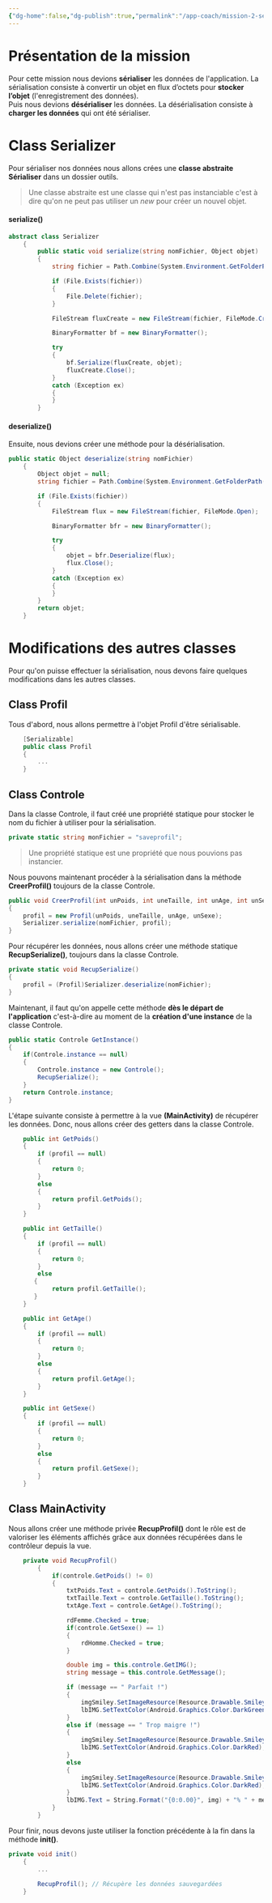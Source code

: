 ```yaml
---
{"dg-home":false,"dg-publish":true,"permalink":"/app-coach/mission-2-serialisation/","dgPassFrontmatter":true}
---
```



# Présentation de la mission

Pour cette mission nous devions **sérialiser** les données de l'application. La sérialisation consiste à convertir un objet en flux d’octets pour **stocker l’objet** (l'enregistrement des données).  
Puis nous devions **désérialiser** les données. La désérialisation consiste à **charger les données** qui ont été sérialiser.

# Class Serializer

Pour sérialiser nos données nous allons crées une **classe abstraite Sérialiser** dans un dossier outils.

> Une classe abstraite est une classe qui n'est pas instanciable c'est à dire qu'on ne peut pas utiliser un _new_ pour créer un nouvel objet.

#### serialize()

````C#
abstract class Serializer
    {
        public static void serialize(string nomFichier, Object objet)
        {
            string fichier = Path.Combine(System.Environment.GetFolderPath(System.Environment.SpecialFolder.LocalApplicationData), nomFichier);

            if (File.Exists(fichier))
            {
                File.Delete(fichier);
            }

            FileStream fluxCreate = new FileStream(fichier, FileMode.Create, FileAccess.Write);

            BinaryFormatter bf = new BinaryFormatter();

            try
            {
                bf.Serialize(fluxCreate, objet);
                fluxCreate.Close();
            }
            catch (Exception ex)
            {
            }
        }
````

#### deserialize()

Ensuite, nous devions créer une méthode pour la désérialisation.

````C#
public static Object deserialize(string nomFichier)
    {
        Object objet = null;
        string fichier = Path.Combine(System.Environment.GetFolderPath(System.Environment.SpecialFolder.LocalApplicationData), nomFichier);

        if (File.Exists(fichier))
        {
            FileStream flux = new FileStream(fichier, FileMode.Open);

            BinaryFormatter bfr = new BinaryFormatter();

            try
            {
                objet = bfr.Deserialize(flux);
                flux.Close();
            }
            catch (Exception ex)
            {
            }
        }
        return objet;
    }
````


# Modifications des autres classes

Pour qu'on puisse effectuer la sérialisation, nous devons faire quelques modifications dans les autres classes.

## Class Profil

Tous d'abord, nous allons permettre à l'objet Profil d'être sérialisable.

````C#
	[Serializable]
    public class Profil
    {
	    ...
	}
````

## Class Controle

Dans la classe Controle, il faut créé une propriété statique pour stocker le nom du fichier à utiliser pour la sérialisation.

````C#
private static string monFichier = "saveprofil";
````

> Une propriété statique est une propriété que nous pouvions pas instancier.

Nous pouvons maintenant procéder à la sérialisation dans la méthode **CreerProfil()** toujours de la classe Controle.

```C#
public void CreerProfil(int unPoids, int uneTaille, int unAge, int unSexe)
{
    profil = new Profil(unPoids, uneTaille, unAge, unSexe);
    Serializer.serialize(nomFichier, profil);
}
```

Pour récupérer les données, nous allons créer une méthode statique **RecupSerialize()**, toujours dans la classe Controle.

```C#
private static void RecupSerialize()
{
    profil = (Profil)Serializer.deserialize(nomFichier);
}
```

Maintenant, il faut qu'on appelle cette méthode **dès le départ de l'application** c'est-à-dire au moment de la **création d'une instance** de la classe Controle.

```C#
public static Controle GetInstance()
{
    if(Controle.instance == null)
    {
        Controle.instance = new Controle();
        RecupSerialize();
    }
    return Controle.instance;
}
```

L'étape suivante consiste à permettre à la vue **(MainActivity)** de récupérer les données. Donc, nous allons créer des getters dans la classe Controle.

```C#
	public int GetPoids()
    {
        if (profil == null)
        {
            return 0;
        }
        else
        {
            return profil.GetPoids();
        }
    }

    public int GetTaille()
    {
        if (profil == null)
        {
            return 0;
        }
        else
       {
            return profil.GetTaille();
       }
    }

    public int GetAge()
    {
        if (profil == null)
        {
            return 0;
        }
        else
        {
            return profil.GetAge();
        }
    }

    public int GetSexe()
    {
        if (profil == null)
        {
            return 0;
        }
        else
        {
            return profil.GetSexe();
        }
    }
```

## Class MainActivity

Nous allons créer une méthode privée **RecupProfil()** dont le rôle est de valoriser les éléments affichés grâce aux données récupérées dans le contrôleur depuis la vue.

```C#
	private void RecupProfil()
	    {
            if(controle.GetPoids() != 0)
            {
                txtPoids.Text = controle.GetPoids().ToString();
                txtTaille.Text = controle.GetTaille().ToString();
                txtAge.Text = controle.GetAge().ToString();

                rdFemme.Checked = true;
                if(controle.GetSexe() == 1)
                {
                    rdHomme.Checked = true;
                }

                double img = this.controle.GetIMG();
                string message = this.controle.GetMessage();

                if (message == " Parfait !")
                {
                    imgSmiley.SetImageResource(Resource.Drawable.Smiley_Ok);
                    lbIMG.SetTextColor(Android.Graphics.Color.DarkGreen);
                }
                else if (message == " Trop maigre !")
                {
                    imgSmiley.SetImageResource(Resource.Drawable.Smiley_PasTop);
                    lbIMG.SetTextColor(Android.Graphics.Color.DarkRed);
                }
                else
                {
                    imgSmiley.SetImageResource(Resource.Drawable.Smiley_No);
                    lbIMG.SetTextColor(Android.Graphics.Color.DarkRed);
                }
                lbIMG.Text = String.Format("{0:0.00}", img) + "% " + message;
            }
        }
```

Pour finir, nous devons juste utiliser la fonction précédente à la fin dans la méthode **init()**.

```C#
private void init()
    {
	    ...
		
		RecupProfil(); // Récupère les données sauvegardées
	}
```